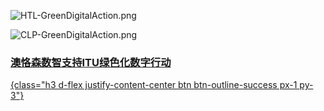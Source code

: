 <div class="row d-flex justify-content-center flex-row"><div class="m-3">

![HTL-GreenDigitalAction.png](HTL-GreenDigitalAction.png)
</div>
<div class="m-5">

![CLP-GreenDigitalAction.png](CLP-GreenDigitalAction.png)
</div>
</div>

<div class="h3 d-flex justify-content-center"><a href="https://oxon8.netlify.app/post/2023-12-09-itu-cop28-outcomes" class=" h1 text-center">

###  澳恪森数智支持ITU绿色化数字行动
{class="h3 d-flex justify-content-center btn btn-outline-success px-1 py-3"}
</a>
</div>


